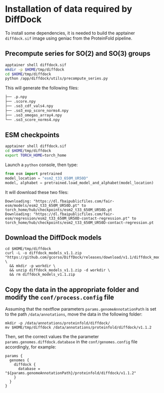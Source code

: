 # Installation of data required by DiffDock

To install some dependencies, it is needed to build the apptainer `diffdock.sif` image using geniac from the ProteinFold pipeline.

## Precompute series for SO(2) and SO(3) groups

```bash
apptainer shell diffdock.sif
mkdir -p $HOME/tmp/diffdock
cd $HOME/tmp/diffdock
python /app/diffdock/utils/precompute_series.py
```

This will generate the following files:

```bash
├── .p.npy
├── .score.npy
├── .so3_cdf_vals4.npy
├── .so3_exp_score_norms4.npy
├── .so3_omegas_array4.npy
└── .so3_score_norms4.npy
```

## ESM checkpoints


```bash
apptainer shell diffdock.sif
cd $HOME/tmp/diffdock
export TORCH_HOME=torch_home
```

Launch a `python` console, then type:
```python
from esm import pretrained
model_location = "esm2_t33_650M_UR50D"
model, alphabet = pretrained.load_model_and_alphabet(model_location)
```

It will download these two files:

```
Downloading: "https://dl.fbaipublicfiles.com/fair-esm/models/esm2_t33_650M_UR50D.pt" to torch_home/hub/checkpoints/esm2_t33_650M_UR50D.pt
Downloading: "https://dl.fbaipublicfiles.com/fair-esm/regression/esm2_t33_650M_UR50D-contact-regression.pt" to torch_home/hub/checkpoints/esm2_t33_650M_UR50D-contact-regression.pt
```

## Download the DiffDock models

```
cd $HOME/tmp/diffdock
curl -L -o diffdock_models_v1.1.zip "https://github.com/gcorso/DiffDock/releases/download/v1.1/diffdock_models.zip" \
  && mkdir -p workdir \
  && unzip diffdock_models_v1.1.zip -d workdir \
  && rm diffdock_models_v1.1.zip
```

## Copy the data in the appropriate folder and modify the `conf/process.config` file

Assuming that the nextflow parameters `params.genomeAnnotationPath` is set to the path  `/data/annotations`, move the data in the following folder:

```
mkdir -p /data/annotations/proteinfold/diffdock/
mv $HOME/tmp/diffdock /data/annotations/proteinfold/diffdock/v1.1.2
```

Then, set the correct values the the parameter `params.genomes.diffdock.database` in the `conf/genomes.config` file accordingly, for example:

```
params {
  genomes {
    diffdock {
      database = "${params.genomeAnnotationPath}/proteinfold/diffdock/v1.1.2"
    }
  }
}
```
